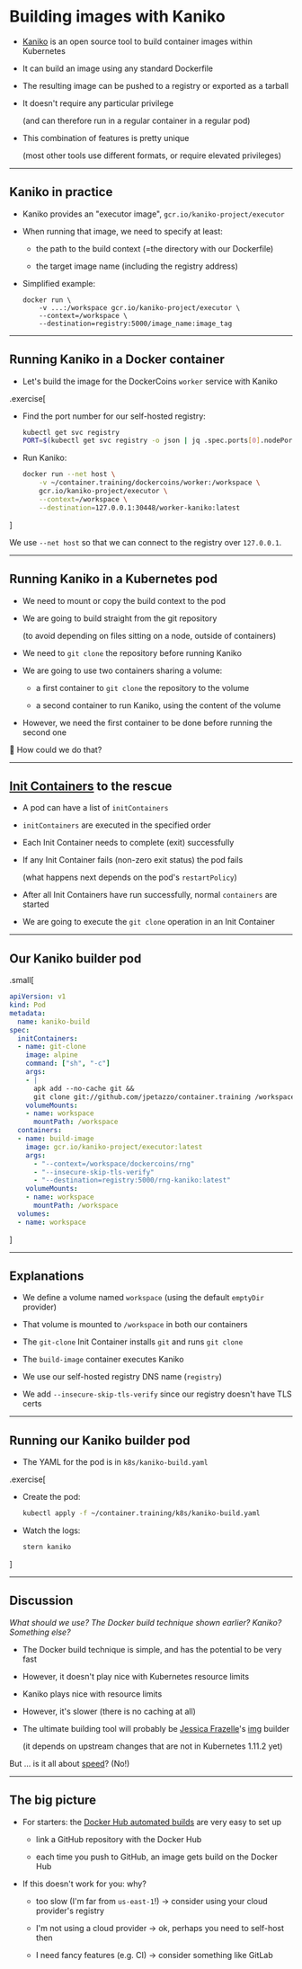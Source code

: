 # Building images with Kaniko

- [Kaniko](https://github.com/GoogleContainerTools/kaniko) is an open source tool to build container images within Kubernetes

- It can build an image using any standard Dockerfile

- The resulting image can be pushed to a registry or exported as a tarball

- It doesn't require any particular privilege

  (and can therefore run in a regular container in a regular pod)

- This combination of features is pretty unique

  (most other tools use different formats, or require elevated privileges)

---

## Kaniko in practice

- Kaniko provides an "executor image", `gcr.io/kaniko-project/executor`

- When running that image, we need to specify at least:

  - the path to the build context (=the directory with our Dockerfile)

  - the target image name (including the registry address)

- Simplified example:
  ```
  docker run \
      -v ...:/workspace gcr.io/kaniko-project/executor \
      --context=/workspace \
      --destination=registry:5000/image_name:image_tag
  ```

---

## Running Kaniko in a Docker container

- Let's build the image for the DockerCoins `worker` service with Kaniko

.exercise[

- Find the port number for our self-hosted registry:
  ```bash
  kubectl get svc registry
  PORT=$(kubectl get svc registry -o json | jq .spec.ports[0].nodePort)
  ```

- Run Kaniko:
  ```bash
  docker run --net host \
      -v ~/container.training/dockercoins/worker:/workspace \
      gcr.io/kaniko-project/executor \
      --context=/workspace \
      --destination=127.0.0.1:30448/worker-kaniko:latest 
  ```

]

We use `--net host` so that we can connect to the registry over `127.0.0.1`.

---

## Running Kaniko in a Kubernetes pod

- We need to mount or copy the build context to the pod

- We are going to build straight from the git repository

  (to avoid depending on files sitting on a node, outside of containers)

- We need to `git clone` the repository before running Kaniko

- We are going to use two containers sharing a volume:

  - a first container to `git clone` the repository to the volume

  - a second container to run Kaniko, using the content of the volume

- However, we need the first container to be done before running the second one

🤔 How could we do that?

---

## [Init Containers](https://kubernetes.io/docs/concepts/workloads/pods/init-containers/) to the rescue

- A pod can have a list of `initContainers`

- `initContainers` are executed in the specified order

- Each Init Container needs to complete (exit) successfully

- If any Init Container fails (non-zero exit status) the pod fails

  (what happens next depends on the pod's `restartPolicy`)

- After all Init Containers have run successfully, normal `containers` are started

- We are going to execute the `git clone` operation in an Init Container

---

## Our Kaniko builder pod

.small[
```yaml
apiVersion: v1
kind: Pod
metadata:
  name: kaniko-build
spec:
  initContainers:
  - name: git-clone
    image: alpine
    command: ["sh", "-c"]
    args: 
    - |
      apk add --no-cache git &&
      git clone git://github.com/jpetazzo/container.training /workspace
    volumeMounts:
    - name: workspace
      mountPath: /workspace
  containers:
  - name: build-image
    image: gcr.io/kaniko-project/executor:latest
    args:
      - "--context=/workspace/dockercoins/rng"
      - "--insecure-skip-tls-verify"
      - "--destination=registry:5000/rng-kaniko:latest"
    volumeMounts:
    - name: workspace
      mountPath: /workspace
  volumes:
  - name: workspace
```
]

---

## Explanations

- We define a volume named `workspace` (using the default `emptyDir` provider)

- That volume is mounted to `/workspace` in both our containers

- The `git-clone` Init Container installs `git` and runs `git clone`

- The `build-image` container executes Kaniko

- We use our self-hosted registry DNS name (`registry`)

- We add `--insecure-skip-tls-verify` since our registry doesn't have TLS certs

---

## Running our Kaniko builder pod

- The YAML for the pod is in `k8s/kaniko-build.yaml`

.exercise[

- Create the pod:
  ```bash
  kubectl apply -f ~/container.training/k8s/kaniko-build.yaml
  ```

- Watch the logs:
  ```bash
  stern kaniko
  ```

]

---

## Discussion

*What should we use? The Docker build technique shown earlier? Kaniko? Something else?*

- The Docker build technique is simple, and has the potential to be very fast

- However, it doesn't play nice with Kubernetes resource limits

- Kaniko plays nice with resource limits

- However, it's slower (there is no caching at all)

- The ultimate building tool will probably be [Jessica Frazelle](https://twitter.com/jessfraz)'s [img](https://github.com/genuinetools/img) builder

  (it depends on upstream changes that are not in Kubernetes 1.11.2 yet)

But ... is it all about [speed](https://github.com/AkihiroSuda/buildbench/issues/1)? (No!)

---

## The big picture

- For starters: the [Docker Hub automated builds](https://docs.docker.com/docker-hub/builds/) are very easy to set up

  - link a GitHub repository with the Docker Hub

  - each time you push to GitHub, an image gets build on the Docker Hub

- If this doesn't work for you: why?

  - too slow (I'm far from `us-east-1`!) → consider using your cloud provider's registry

  - I'm not using a cloud provider → ok, perhaps you need to self-host then

  - I need fancy features (e.g. CI) → consider something like GitLab
